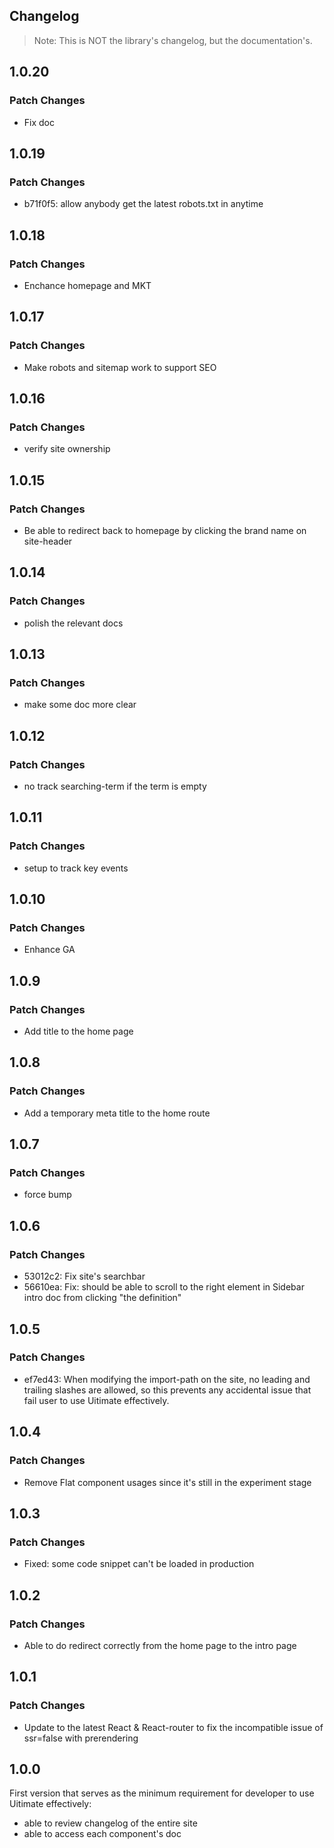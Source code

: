 ## Changelog
  > Note: This is NOT the library's changelog, but the documentation's.

## 1.0.20

### Patch Changes

- Fix doc

## 1.0.19

### Patch Changes

- b71f0f5: allow anybody get the latest robots.txt in anytime

## 1.0.18

### Patch Changes

- Enchance homepage and MKT

## 1.0.17

### Patch Changes

- Make robots and sitemap work to support SEO

## 1.0.16

### Patch Changes

- verify site ownership

## 1.0.15

### Patch Changes

- Be able to redirect back to homepage by clicking the brand name on site-header

## 1.0.14

### Patch Changes

- polish the relevant docs

## 1.0.13

### Patch Changes

- make some doc more clear

## 1.0.12

### Patch Changes

- no track searching-term if the term is empty

## 1.0.11

### Patch Changes

- setup to track key events

## 1.0.10

### Patch Changes

- Enhance GA

## 1.0.9

### Patch Changes

- Add title to the home page

## 1.0.8

### Patch Changes

- Add a temporary meta title to the home route

## 1.0.7

### Patch Changes

- force bump

## 1.0.6

### Patch Changes

- 53012c2: Fix site's searchbar
- 56610ea: Fix: should be able to scroll to the right element in Sidebar intro doc from clicking "the definition"

## 1.0.5

### Patch Changes

- ef7ed43: When modifying the import-path on the site, no leading and trailing slashes are allowed, so this prevents any accidental issue that fail user to use Uitimate effectively.

## 1.0.4

### Patch Changes

- Remove Flat component usages since it's still in the experiment stage

## 1.0.3

### Patch Changes

- Fixed: some code snippet can't be loaded in production

## 1.0.2

### Patch Changes

- Able to do redirect correctly from the home page to the intro page

## 1.0.1

### Patch Changes

- Update to the latest React & React-router to fix the incompatible issue of ssr=false with prerendering

## 1.0.0

First version that serves as the minimum requirement for developer to use Uitimate effectively:

- able to review changelog of the entire site
- able to access each component's doc
